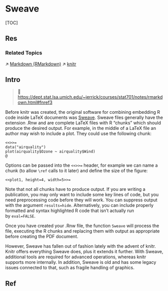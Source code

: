 # Sweave

[TOC]



## Res
### Related Topics
↗ [Markdown (RMarkdown)](../Markup%20DSL%20&%20GPL/Markdown%20(RMarkdown).md)
↗ [knitr](knitr.md)



## Intro
> 🔗 https://dept.stat.lsa.umich.edu/~jerrick/courses/stat701/notes/rmarkdown.html#fnref3

Before knitr was created, the original software for combining embedding R code inside LaTeX documents was [Sweave](https://stat.ethz.ch/R-manual/R-devel/library/utils/doc/Sweave.pdf). Sweave files generally have the extension .Rnw and are complete LaTeX files with R “chunks” which should produce the desired output. For example, in the middle of a LaTeX file an author may wish to include a plot. They could use the following chunk:

```
<<>>=
data("airquality")
plot(airquality$Ozone ~ airquality$Wind)
@
```

Options can be passed into the `<<>>=` header, for example we can name a chunk (to allow `\ref` calls to it later) and define the size of the figure:

```
<<plot1, height=4, width=5>>=
```

Note that not all chunks have to produce output. If you are writing a publication, you may only want to include some key lines of code, but you need preprocessing code before they will work. You can suppress output with the argument `results=hide`. Alternatively, you can include properly formatted and syntax highlighted R code that isn’t actually run by `eval=FALSE`.

Once you have created your .Rnw file, the function `Sweave` will process the file, executing the R chunks and replacing them with output as appropriate before creating the PDF document.

However, Sweave has fallen out of fashion lately with the advent of knitr. Knitr offers everything Sweave does, plus it extends it further. With Sweave, additional tools are required for advanced operations, whereas knitr supports more internally. In addition, Sweave is old and has some legacy issues connected to that, such as fragile handling of graphics.



## Ref

